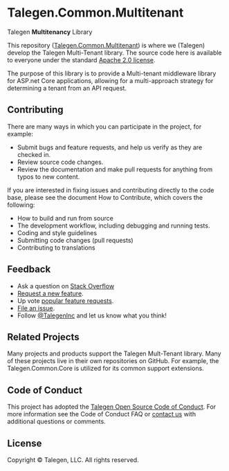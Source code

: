 # Talegen.Common.Multitenant

Talegen **Multitenancy** Library

This repository ([Talegen.Common.Multitenant](https://github.com/Talegen/Talegen.Common.Multitenant)) is where we (Talegen) develop the Talegen Multi-Tenant library. The source code here is available to everyone under the standard [Apache 2.0 license](https://github.com/talegen/Talegen.Common.Multitenant/blob/main/LICENSE).

The purpose of this library is to provide a Multi-tenant middleware library for ASP.net Core applications, allowing for a multi-approach strategy for determining a tenant from an API request. 

## Contributing

There are many ways in which you can participate in the project, for example:

 - Submit bugs and feature requests, and help us verify as they are checked in.
 - Review source code changes.
 - Review the documentation and make pull requests for anything from typos to new content. 

If you are interested in fixing issues and contributing directly to the code base, please see the document How to Contribute, which covers the following:

 - How to build and run from source
 - The development workflow, including debugging and running tests.
 - Coding and style guidelines
 - Submitting code changes (pull requests)
 - Contributing to translations

## Feedback

 - Ask a question on [Stack Overflow](https://stackoverflow.com/questions/tagged/Talegen)
 - [Request a new feature](https://github.com/talegen/Talegen.Common.Multitenant/blob/main/CONTRIBUTING.md).
 - Up vote [popular feature requests](https://github.com/talegen/Talegen.Common.Multitenant/issues?q=is:open%20is:issue%20label:feature-request%20sort:reactions-%2b1-desc).
 - [File an issue](https://github.com/talegen/Talegen.Common.Multitenant/issues).
 - Follow [@TalegenInc](https://twitter.com/TalegenInc) and let us know what you think!

## Related Projects

Many projects and products support the Talegen Mult-Tenant library. Many of these projects live in their own repositories on GitHub. For example, the Talegen.Common.Core is utilized for its common support extensions. 

## Code of Conduct

This project has adopted the [Talegen Open Source Code of Conduct](https://talegen.com/open-source-code-of-conduct/). For more information see the Code of Conduct FAQ or [contact us](https://talegen.com/contact/) with additional questions or comments.

## License

Copyright &copy; Talegen, LLC. All rights reserved.
